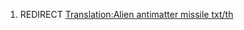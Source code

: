 1.  REDIRECT [Translation:Alien antimatter missile
    txt/th](Translation:Alien_antimatter_missile_txt/th "wikilink")